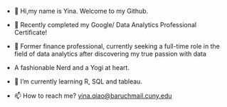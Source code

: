 - 👋 Hi,my name is Yina. Welcome to my Github.
- 👀 Recently completed my Google/ Data Analytics Professional Certificate!
- 💞️ Former finance professional, currently seeking a full-time role in the field of data analytics after discovering my true passion with data

-  A fashionable Nerd and a Yogi at heart.
- 🌱 I’m currently learning R, SQL and tableau.

- 📫 How to reach me? yina.qiao@baruchmail.cuny.edu

<!---
yinaS1234/yinaS1234 is a ✨ special ✨ repository because its `README.md` (this file) appears on your GitHub profile.
You can click the Preview link to take a look at your changes.
--->
